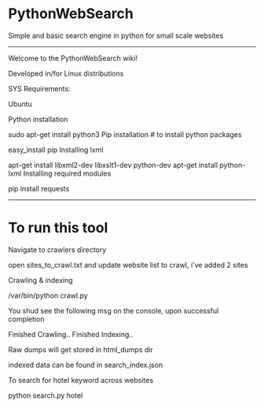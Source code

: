 # PythonWebSearch
Simple and basic search engine in python for small scale websites
______________________________________________________________________

Welcome to the PythonWebSearch wiki!

Developed in/for Linux distributions

SYS Requirements:

Ubuntu

Python installation

sudo apt-get install python3
Pip installation # to install python packages

easy_install pip
Installing lxml

apt-get install libxml2-dev libxslt1-dev python-dev
apt-get install python-lxml
Installing required modules

pip install requests

-----

To run this tool
====================

Navigate to crawlers directory

open sites_to_crawl.txt and update website list to crawl, i've added 2 sites

Crawling & indexing

/var/bin/python crawl.py

You shud see the following msg on the console, upon successful completion

Finished Crawling.. Finished Indexing..

Raw dumps will get stored in html_dumps dir

indexed data can be found in search_index.json

To search for hotel keyword across websites

python search.py hotel
